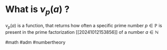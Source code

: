 # What is $\nu_p(a)$ ?
$\nu_p(a)$ is a function, that returns how often a specific prime number $p \in \mathbb{P}$ is present in the prime factorization [[20241012153856]] of a number 
$a \in \mathbb{N}$

#math #adm #numbertheory